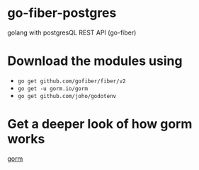 # go-fiber-postgres
golang with postgresQL REST API (go-fiber) 

# Download the modules using 
* `go get github.com/gofiber/fiber/v2`
* `go get -u gorm.io/gorm`
* `go get github.com/joho/godotenv`

# Get a deeper look of how gorm works

[gorm](https://gorm.io/docs/index.html)
